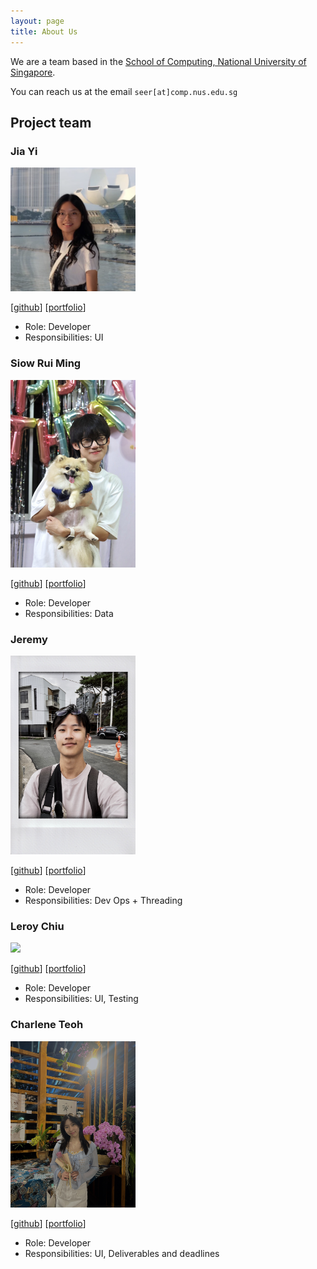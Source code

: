 ```yaml
---
layout: page
title: About Us
---
```


We are a team based in the [School of Computing, National University of Singapore](https://www.comp.nus.edu.sg).

You can reach us at the email `seer[at]comp.nus.edu.sg`

## Project team

### Jia Yi

<img src="images/jiayi-gallium369.png" width="200px">

[[github](http://github.com/jiayi-gallium369)]
[[portfolio](team/jiayi-gallium369.md)]

- Role: Developer
- Responsibilities: UI

### Siow Rui Ming

<img src="images/ruiming97.png.jpg" width="200px">

[[github](http://github.com/ruiming97)]
[[portfolio](team/ruiming97.md)]

- Role: Developer
- Responsibilities: Data

### Jeremy

<img src="images/limjeremy496.png" width="200px">

[[github](http://github.com/limjeremy496)]
[[portfolio](team/limjeremy496.md)]

- Role: Developer
- Responsibilities: Dev Ops + Threading

### Leroy Chiu

<img src="images/leroychiu20.png" width="200px">

[[github](http://github.com/leroychiu20)]
[[portfolio](team/leroychiu20.md)]

- Role: Developer
- Responsibilities: UI, Testing

### Charlene Teoh

<img src="images/charlene.png" width="200px">

[[github](http://github.com/charlenetcy)]
[[portfolio](team/charlene.md)]

- Role: Developer
- Responsibilities: UI, Deliverables and deadlines